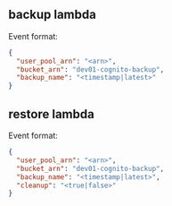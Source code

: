 ## backup lambda
Event format:

```json
{
  "user_pool_arn": "<arn>",
  "bucket_arn": "dev01-cognito-backup",
  "backup_name": "<timestamp|latest>"
}
```

## restore lambda
Event format:

```json
{
  "user_pool_arn": "<arn>",
  "bucket_arn": "dev01-cognito-backup",
  "backup_name": "<timestamp|latest>",
  "cleanup": "<true|false>"
}
```